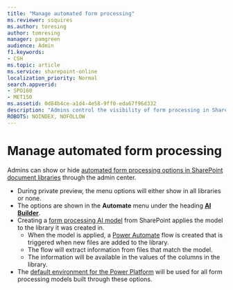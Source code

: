 ```yaml
---
title: "Manage automated form processing"
ms.reviewer: ssquires
ms.author: toresing
author: tomresing
manager: pamgreen
audience: Admin
f1.keywords:
- CSH
ms.topic: article
ms.service: sharepoint-online
localization_priority: Normal
search.appverid:
- SPO160
- MET150
ms.assetid: 0d84b4ce-a1d4-4e58-9ff0-eda67f96d332
description: "Admins control the visibility of form processing in SharePoint document libraries through the admin center."
ROBOTS: NOINDEX, NOFOLLOW
---
```


# Manage automated form processing

Admins can show or hide [automated form processing options in SharePoint document libraries](https://support.office.com/article/form-processing-in-sharepoint-cecf236f-224d-4630-9082-b5c79e0cd59a) through the admin center. 

* During private preview, the menu options will either show in all libraries or none.
* The options are shown in the **Automate** menu under the heading **[AI Builder](https://docs.microsoft.com/ai-builder/overview)**.
* Creating a [form processing AI model](https://docs.microsoft.com/ai-builder/form-processing-model-overview) from SharePoint applies the model to the library it was created in. 
  * When the model is applied, a [Power Automate](https://docs.microsoft.com/power-automate/getting-started) flow is created that is triggered when new files are added to the library.
  * The flow will extract information from files that match the model. 
  * The information will be available in the values of the columns in the library. 
* The [default environment for the Power Platform](https://docs.microsoft.com/power-platform/admin/environments-overview#the-default-environment) will be used for all form processing models built through these options.
